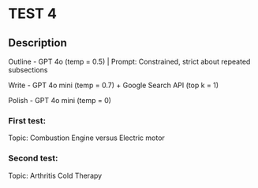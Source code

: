 # TEST 4

## Description

Outline - GPT 4o (temp = 0.5) | Prompt: Constrained, strict about repeated subsections

Write - GPT 4o mini (temp = 0.7) + Google Search API (top k = 1)

Polish - GPT 4o mini (temp = 0)

### First test:

Topic: Combustion Engine versus Electric motor

### Second test:

Topic: Arthritis Cold Therapy
